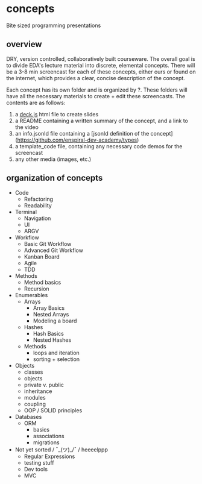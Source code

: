 # concepts

Bite sized programming presentations

## overview

DRY, version controlled, collaboratively built courseware. The overall goal is to divide EDA's lecture material into discrete, elemental concepts. There will be a 3-8 min screencast for each of these concepts, either ours or found on the internet, which provides a clear, concise description of the concept. 

Each concept has its own folder and is organized by ?. These folders will have all the necessary materials to create + edit these screencasts. The contents are as follows:

1. a [deck.js](http://imakewebthings.com/deck.js/) html file to create slides 
2. a README containing a written summary of the concept, and a link to the video
3. an info.jsonId file containing a [jsonId definition of the concept] (https://github.com/enspiral-dev-academy/types)
4. a template_code file, containing any necessary code demos for the screencast
5. any other media (images, etc.)

## organization of concepts 

- Code
  - Refactoring 
  - Readability
- Terminal
  - Navigation
  - UI
  - ARGV
- Workflow
  - Basic Git Workflow
  - Advanced Git Workflow
  - Kanban Board
  - Agile 
  - TDD
- Methods
  - Method basics
  - Recursion
- Enumerables
  - Arrays
    - Array Basics
    - Nested Arrays
    - Modeling a board
  - Hashes 
    - Hash Basics
    - Nested Hashes
  - Methods
    - loops and iteration
    - sorting + selection
- Objects
  - classes
  - objects
  - private v. public
  - inheritance
  - modules
  - coupling
  - OOP / SOLID principles
- Databases
  - ORM
    - basics
    - associations
    - migrations
- Not yet sorted / ¯\_(ツ)_/¯ / heeeelppp
  - Regular Expressions
  - testing stuff
  - Dev tools
  - MVC
  

